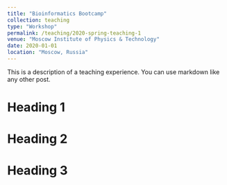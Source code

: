```yaml
---
title: "Bioinformatics Bootcamp"
collection: teaching
type: "Workshop"
permalink: /teaching/2020-spring-teaching-1
venue: "Moscow Institute of Physics & Technology"
date: 2020-01-01
location: "Moscow, Russia"
---
```


This is a description of a teaching experience. You can use markdown like any other post.

Heading 1
======

Heading 2
======

Heading 3
======
